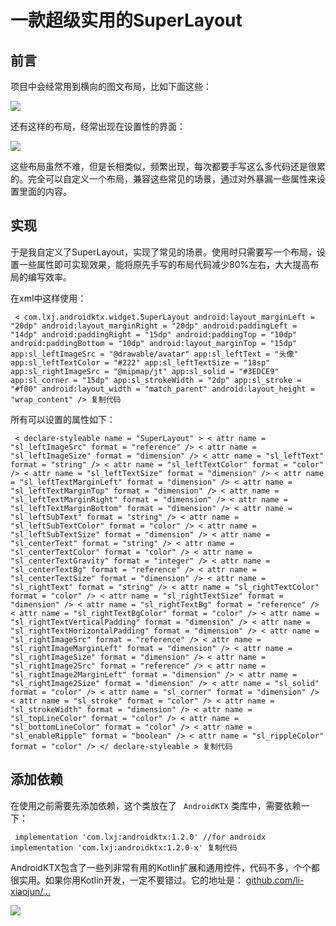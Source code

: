 # 一款超级实用的SuperLayout #

## 前言 ##

项目中会经常用到横向的图文布局，比如下面这些：

![](https://user-gold-cdn.xitu.io/2019/6/5/16b26147bba2a12f?imageView2/0/w/1280/h/960/ignore-error/1)

还有这样的布局，经常出现在设置性的界面：

![](https://user-gold-cdn.xitu.io/2019/6/5/16b26147bbb5944a?imageView2/0/w/1280/h/960/ignore-error/1)

这些布局虽然不难，但是长相类似，频繁出现，每次都要手写这么多代码还是很累的。完全可以自定义一个布局，兼容这些常见的场景，通过对外暴漏一些属性来设置里面的内容。

## 实现 ##

于是我自定义了SuperLayout，实现了常见的场景。使用时只需要写一个布局，设置一些属性即可实现效果，能将原先手写的布局代码减少80%左右，大大提高布局的编写效率。

在xml中这样使用：

` < com.lxj.androidktx.widget.SuperLayout android:layout_marginLeft = "20dp" android:layout_marginRight = "20dp" android:paddingLeft = "14dp" android:paddingRight = "15dp" android:paddingTop = "10dp" android:paddingBottom = "10dp" android:layout_marginTop = "15dp" app:sl_leftImageSrc = "@drawable/avatar" app:sl_leftText = "头像" app:sl_leftTextColor = "#222" app:sl_leftTextSize = "18sp" app:sl_rightImageSrc = "@mipmap/jt" app:sl_solid = "#3EDCE9" app:sl_corner = "15dp" app:sl_strokeWidth = "2dp" app:sl_stroke = "#f00" android:layout_width = "match_parent" android:layout_height = "wrap_content" /> 复制代码`

所有可以设置的属性如下：

` < declare-styleable name = "SuperLayout" > < attr name = "sl_leftImageSrc" format = "reference" /> < attr name = "sl_leftImageSize" format = "dimension" /> < attr name = "sl_leftText" format = "string" /> < attr name = "sl_leftTextColor" format = "color" /> < attr name = "sl_leftTextSize" format = "dimension" /> < attr name = "sl_leftTextMarginLeft" format = "dimension" /> < attr name = "sl_leftTextMarginTop" format = "dimension" /> < attr name = "sl_leftTextMarginRight" format = "dimension" /> < attr name = "sl_leftTextMarginBottom" format = "dimension" /> < attr name = "sl_leftSubText" format = "string" /> < attr name = "sl_leftSubTextColor" format = "color" /> < attr name = "sl_leftSubTextSize" format = "dimension" /> < attr name = "sl_centerText" format = "string" /> < attr name = "sl_centerTextColor" format = "color" /> < attr name = "sl_centerTextGravity" format = "integer" /> < attr name = "sl_centerTextBg" format = "reference" /> < attr name = "sl_centerTextSize" format = "dimension" /> < attr name = "sl_rightText" format = "string" /> < attr name = "sl_rightTextColor" format = "color" /> < attr name = "sl_rightTextSize" format = "dimension" /> < attr name = "sl_rightTextBg" format = "reference" /> < attr name = "sl_rightTextBgColor" format = "color" /> < attr name = "sl_rightTextVerticalPadding" format = "dimension" /> < attr name = "sl_rightTextHorizontalPadding" format = "dimension" /> < attr name = "sl_rightImageSrc" format = "reference" /> < attr name = "sl_rightImageMarginLeft" format = "dimension" /> < attr name = "sl_rightImageSize" format = "dimension" /> < attr name = "sl_rightImage2Src" format = "reference" /> < attr name = "sl_rightImage2MarginLeft" format = "dimension" /> < attr name = "sl_rightImage2Size" format = "dimension" /> < attr name = "sl_solid" format = "color" /> < attr name = "sl_corner" format = "dimension" /> < attr name = "sl_stroke" format = "color" /> < attr name = "sl_strokeWidth" format = "dimension" /> < attr name = "sl_topLineColor" format = "color" /> < attr name = "sl_bottomLineColor" format = "color" /> < attr name = "sl_enableRipple" format = "boolean" /> < attr name = "sl_rippleColor" format = "color" /> </ declare-styleable > 复制代码`

## 添加依赖 ##

在使用之前需要先添加依赖，这个类放在了 ` AndroidKTX` 类库中，需要依赖一下：

` implementation 'com.lxj:androidktx:1.2.0' //for androidx implementation 'com.lxj:androidktx:1.2.0-x' 复制代码`

AndroidKTX包含了一些列非常有用的Kotlin扩展和通用控件，代码不多，个个都很实用。如果你用Kotlin开发，一定不要错过。它的地址是： [github.com/li-xiaojun/…]( https://link.juejin.im?target=https%3A%2F%2Fgithub.com%2Fli-xiaojun%2FAndroidKTX )

![](https://user-gold-cdn.xitu.io/2019/6/5/16b26147bbb89a5e?imageView2/0/w/1280/h/960/ignore-error/1)